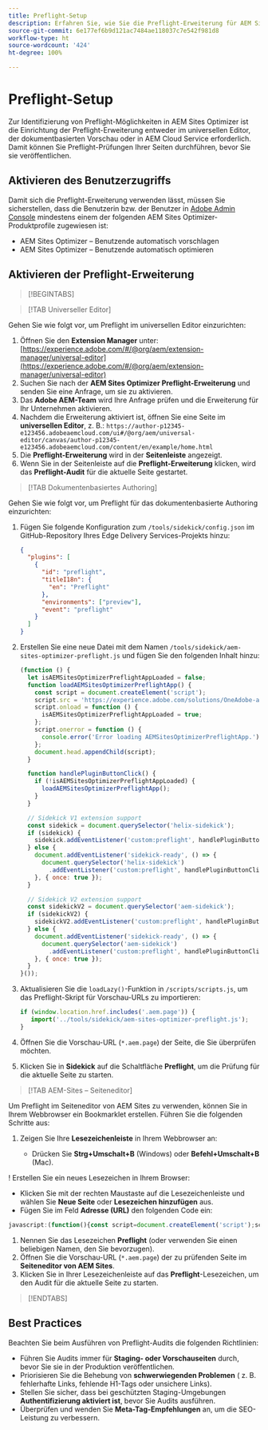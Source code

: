 ```yaml
---
title: Preflight-Setup
description: Erfahren Sie, wie Sie die Preflight-Erweiterung für AEM Sites Optimizer einrichten.
source-git-commit: 6e177ef6b9d121ac7484ae118037c7e542f981d8
workflow-type: ht
source-wordcount: '424'
ht-degree: 100%

---
```



# Preflight-Setup

Zur Identifizierung von Preflight-Möglichkeiten in AEM Sites Optimizer ist die Einrichtung der Preflight-Erweiterung entweder im universellen Editor, der dokumentbasierten Vorschau oder in AEM Cloud Service erforderlich. Damit können Sie Preflight-Prüfungen Ihrer Seiten durchführen, bevor Sie sie veröffentlichen.

## Aktivieren des Benutzerzugriffs

Damit sich die Preflight-Erweiterung verwenden lässt, müssen Sie sicherstellen, dass die Benutzerin bzw. der Benutzer in [Adobe Admin Console](https://adminconsole.adobe.com) mindestens einem der folgenden AEM Sites Optimizer-Produktprofile zugewiesen ist:

* AEM Sites Optimizer – Benutzende automatisch vorschlagen
* AEM Sites Optimizer – Benutzende automatisch optimieren

## Aktivieren der Preflight-Erweiterung

>[!BEGINTABS]

>[!TAB Universeller Editor]

Gehen Sie wie folgt vor, um Preflight im universellen Editor einzurichten:

1. Öffnen Sie den **Extension Manager** unter:
   [https://experience.adobe.com/#/@org/aem/extension-manager/universal-editor](https://experience.adobe.com/#/@org/aem/extension-manager/universal-editor)
1. Suchen Sie nach der **AEM Sites Optimizer Preflight-Erweiterung** und senden Sie eine Anfrage, um sie zu aktivieren.
1. Das **Adobe AEM-Team** wird Ihre Anfrage prüfen und die Erweiterung für Ihr Unternehmen aktivieren.
1. Nachdem die Erweiterung aktiviert ist, öffnen Sie eine Seite im **universellen Editor**, z. B.:
   `https://author-p12345-e123456.adobeaemcloud.com/ui#/@org/aem/universal-editor/canvas/author-p12345-e123456.adobeaemcloud.com/content/en/example/home.html`
1. Die **Preflight-Erweiterung** wird in der **Seitenleiste** angezeigt.
1. Wenn Sie in der Seitenleiste auf die **Preflight-Erweiterung** klicken, wird das **Preflight-Audit** für die aktuelle Seite gestartet.

>[!TAB Dokumentenbasiertes Authoring]

Gehen Sie wie folgt vor, um Preflight für das dokumentenbasierte Authoring einzurichten:

1. Fügen Sie folgende Konfiguration zum `/tools/sidekick/config.json` im GitHub-Repository Ihres Edge Delivery Services-Projekts hinzu:

   ```json
   {
     "plugins": [
       {
         "id": "preflight",
         "titleI18n": {
           "en": "Preflight"
         },
         "environments": ["preview"],
         "event": "preflight"
       }
     ]
   }
   ```

1. Erstellen Sie eine neue Datei mit dem Namen `/tools/sidekick/aem-sites-optimizer-preflight.js` und fügen Sie den folgenden Inhalt hinzu:

   ```javascript
   (function () {
     let isAEMSitesOptimizerPreflightAppLoaded = false;
     function loadAEMSitesOptimizerPreflightApp() {
       const script = document.createElement('script');
       script.src = 'https://experience.adobe.com/solutions/OneAdobe-aem-sites-optimizer-preflight-mfe/static-assets/resources/sidekick/client.js?source=plugin';
       script.onload = function () {
         isAEMSitesOptimizerPreflightAppLoaded = true;
       };
       script.onerror = function () {
         console.error('Error loading AEMSitesOptimizerPreflightApp.');
       };
       document.head.appendChild(script);
     }
   
     function handlePluginButtonClick() {
       if (!isAEMSitesOptimizerPreflightAppLoaded) {
         loadAEMSitesOptimizerPreflightApp();
       }
     }
   
     // Sidekick V1 extension support
     const sidekick = document.querySelector('helix-sidekick');
     if (sidekick) {
       sidekick.addEventListener('custom:preflight', handlePluginButtonClick);
     } else {
       document.addEventListener('sidekick-ready', () => {
         document.querySelector('helix-sidekick')
           .addEventListener('custom:preflight', handlePluginButtonClick);
       }, { once: true });
     }
   
     // Sidekick V2 extension support
     const sidekickV2 = document.querySelector('aem-sidekick');
     if (sidekickV2) {
       sidekickV2.addEventListener('custom:preflight', handlePluginButtonClick);
     } else {
       document.addEventListener('sidekick-ready', () => {
         document.querySelector('aem-sidekick')
           .addEventListener('custom:preflight', handlePluginButtonClick);
       }, { once: true });
     }
   }());
   ```

1. Aktualisieren Sie die `loadLazy()`-Funktion in `/scripts/scripts.js`, um das Preflight-Skript für Vorschau-URLs zu importieren:

   ```javascript
   if (window.location.href.includes('.aem.page')) {
      import('../tools/sidekick/aem-sites-optimizer-preflight.js');
   }
   ```

1. Öffnen Sie die Vorschau-URL (`*.aem.page`) der Seite, die Sie überprüfen möchten.
1. Klicken Sie in **Sidekick** auf die Schaltfläche **Preflight**, um die Prüfung für die aktuelle Seite zu starten.

>[!TAB AEM-Sites – Seiteneditor]

Um Preflight im Seiteneditor von AEM Sites zu verwenden, können Sie in Ihrem Webbrowser ein Bookmarklet erstellen. Führen Sie die folgenden Schritte aus:

1. Zeigen Sie Ihre **Lesezeichenleiste** in Ihrem Webbrowser an:

   * Drücken Sie **Strg+Umschalt+B** (Windows) oder **Befehl+Umschalt+B** (Mac).

! Erstellen Sie ein neues Lesezeichen in Ihrem Browser:

* Klicken Sie mit der rechten Maustaste auf die Lesezeichenleiste und wählen Sie **Neue Seite** oder **Lesezeichen hinzufügen** aus. 
* Fügen Sie im Feld **Adresse (URL)** den folgenden Code ein:

```javascript
javascript:(function(){const script=document.createElement('script');script.src='https://experience.adobe.com/solutions/OneAdobe-aem-sites-optimizer-preflight-mfe/static-assets/resources/sidekick/client.js?source=bookmarklet&target-source=aem-cloud-service';document.head.appendChild(script);})();
```

1. Nennen Sie das Lesezeichen **Preflight** (oder verwenden Sie einen beliebigen Namen, den Sie bevorzugen).
1. Öffnen Sie die Vorschau-URL (`*.aem.page`) der zu prüfenden Seite im **Seiteneditor von AEM Sites**.
1. Klicken Sie in Ihrer Lesezeichenleiste auf das **Preflight**-Lesezeichen, um den Audit für die aktuelle Seite zu starten.

>[!ENDTABS]

## Best Practices

Beachten Sie beim Ausführen von Preflight-Audits die folgenden Richtlinien:

* Führen Sie Audits immer für **Staging- oder Vorschauseiten** durch, bevor Sie sie in der Produktion veröffentlichen.
* Priorisieren Sie die Behebung von **schwerwiegenden Problemen** ( z. B. fehlerhafte Links, fehlende H1-Tags oder unsichere Links).
* Stellen Sie sicher, dass bei geschützten Staging-Umgebungen **Authentifizierung aktiviert ist**, bevor Sie Audits ausführen.
* Überprüfen und wenden Sie **Meta-Tag-Empfehlungen** an, um die SEO-Leistung zu verbessern.
